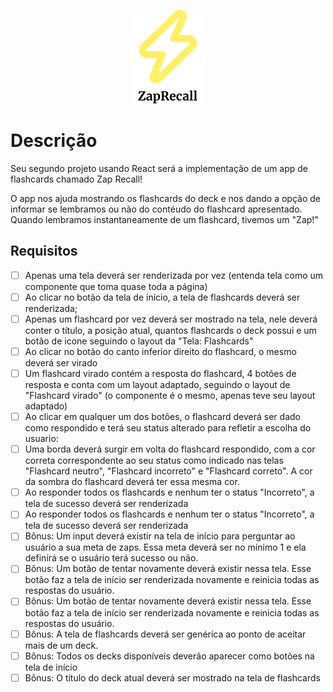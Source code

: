 <p align="center">
  <img src="public/assets/logo.png" height = "150" alt="" />
</p>

# Descrição

Seu segundo projeto usando React será a implementação de um app de flashcards chamado Zap Recall! 

O app nos ajuda mostrando os flashcards do deck e nos dando a opção de informar se lembramos ou não do contéudo do flashcard apresentado. Quando lembramos instantaneamente de um flashcard, tivemos um "Zap!"

## Requisitos

- [ ] Apenas uma tela deverá ser renderizada por vez (entenda tela como um componente que toma quase toda a página) <br>
- [ ] Ao clicar no botão da tela de início, a tela de flashcards deverá ser renderizada; <br>
- [ ] Apenas um flashcard por vez deverá ser mostrado na tela, nele deverá conter o título, a posição atual, quantos flashcards o deck possui e um botão de icone seguindo o layout da "Tela: Flashcards" <br>
- [ ] Ao clicar no botão do canto inferior direito do flashcard, o mesmo deverá ser virado <br>
- [ ] Um flashcard virado contém a resposta do flashcard, 4 botões de resposta e conta com um layout adaptado, seguindo o layout de "Flashcard virado" (o componente é o mesmo, apenas teve seu layout adaptado) <br>
- [ ] Ao clicar em qualquer um dos botões, o flashcard deverá ser dado como respondido e terá seu status alterado para refletir a escolha do usuario: <br>
- [ ] Uma borda deverá surgir em volta do flashcard respondido, com a cor correta correspondente ao seu status como indicado nas telas "Flashcard neutro", "Flashcard incorreto" e "Flashcard correto". A cor da sombra do flashcard deverá ter essa mesma cor. <br>
- [ ] Ao responder todos os flashcards e nenhum ter o status "Incorreto", a tela de sucesso deverá ser renderizada <br>
- [ ] Ao responder todos os flashcards e nenhum ter o status "Incorreto", a tela de sucesso deverá ser renderizada <br>
- [ ] Bônus: Um input deverá existir na tela de início para perguntar ao usuário a sua meta de zaps. Essa meta deverá ser no mínimo 1 e ela definirá se o usuário terá sucesso ou não.  <br>
- [ ] Bônus: Um botão de tentar novamente deverá existir nessa tela. Esse botão faz a tela de início ser renderizada novamente e reinicia todas as respostas do usuário. <br>
- [ ] Bônus: Um botão de tentar novamente deverá existir nessa tela. Esse botão faz a tela de início ser renderizada novamente e reinicia todas as respostas do usuário. <br>
- [ ] Bônus: A tela de flashcards deverá ser genérica ao ponto de aceitar mais de um deck. <br>
- [ ] Bônus: Todos os decks disponíveis deverão aparecer como botões na tela de início <br>
- [ ] Bônus: O título do deck atual deverá ser mostrado na tela de flashcards <br>